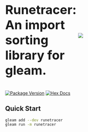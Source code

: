 <style>
.container {
 display: grid;
 align-items: center; 
 grid-template-columns: 1fr 1fr 1fr;
 column-gap: 5px;
}
img {
  max-width: 100%;
  max-height:100%;
}
.text {
  font-size: 20px;
}
</style>

<div class="container">
    <div class="text">
        <h1>Runetracer: An import sorting library for gleam.</h1>
    </div>
    <div class="image">
        <img src="https://static.wikia.nocookie.net/vampire-survivors/images/b/b0/Icon-Runetracer.png/revision/latest?cb=20220311151008">
    </div>
</div>


[![Package Version](https://img.shields.io/hexpm/v/glort)](https://hex.pm/packages/glort)
[![Hex Docs](https://img.shields.io/badge/hex-docs-ffaff3)](https://hexdocs.pm/glort/)


## Quick Start

```sh
gleam add --dev runetracer
gleam run -m runetracer
```
